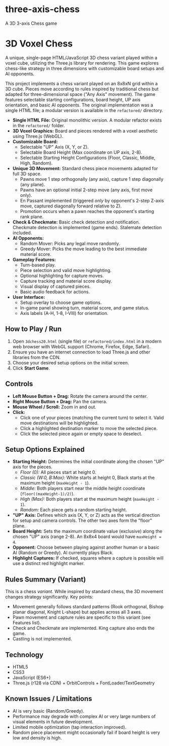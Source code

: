 # three-axis-chess
A 3D 3-axis Chess game

# 3D Voxel Chess

A unique, single-page HTML/JavaScript 3D chess variant played within a voxel cube, utilizing the Three.js library for rendering. This game explores chess-like strategy in three dimensions with customizable board setups and AI opponents.

This project implements a chess variant played on an 8x8xN grid within a 3D cube. Pieces move according to rules inspired by traditional chess but adapted for three-dimensional space ("Any Axis" movement). The game features selectable starting configurations, board height, UP axis orientation, and basic AI opponents. The original implementation was a single HTML file; a modular version is available in the `refactored/` directory.

*   **Single HTML File:** Original monolithic version. A modular refactor exists in the `refactored/` folder.
*   **3D Voxel Graphics:** Board and pieces rendered with a voxel aesthetic using Three.js (WebGL).
*   **Customizable Board:**
    *   Selectable "UP" Axis (X, Y, or Z).
    *   Selectable Board Height (Max coordinate on UP axis, 2-8).
    *   Selectable Starting Height Configurations (Floor, Classic, Middle, High, Random).
*   **Unique 3D Movement:** Standard chess piece movements adapted for full 3D space.
    *   Pawns move 1 step orthogonally (any axis), capture 1 step diagonally (any plane).
    *   Pawns have an optional initial 2-step move (any axis, first move only).
    *   En Passant implemented (triggered *only* by opponent's 2-step Z-axis move, captured diagonally forward relative to Z).
    *   Promotion occurs when a pawn reaches the opponent's starting rank plane.
*   **Check & Checkmate:** Basic check detection and notification. Checkmate detection is implemented (game ends). Stalemate detection included.
*   **AI Opponents:**
    *   Random Mover: Picks any legal move randomly.
    *   Greedy Mover: Picks the move leading to the best immediate material score.
*   **Gameplay Features:**
    *   Turn-based play.
    *   Piece selection and valid move highlighting.
    *   Optional highlighting for capture moves.
    *   Capture tracking and material score display.
    *   Visual display of captured pieces.
    *   Basic audio feedback for actions.
*   **User Interface:**
    *   Setup overlay to choose game options.
    *   In-game panel showing turn, material score, and game status.
    *   Axis labels (A-H, 1-8, I-VIII) for orientation.

## How to Play / Run

1.  Open `3dchess20.html` (single file) or `refactored/index.html` in a modern
    web browser with WebGL support (Chrome, Firefox, Edge, Safari).
2.  Ensure you have an internet connection to load Three.js and other libraries
    from the CDN.
3.  Choose your desired setup options on the initial screen.
4.  Click **Start Game**.

## Controls

*   **Left Mouse Button + Drag:** Rotate the camera around the center.
*   **Right Mouse Button + Drag:** Pan the camera.
*   **Mouse Wheel / Scroll:** Zoom in and out.
*   **Click:**
    *   Click one of your pieces (matching the current turn) to select it. Valid move destinations will be highlighted.
    *   Click a highlighted destination marker to move the selected piece.
    *   Click the selected piece again or empty space to deselect.

## Setup Options Explained

*   **Starting Height:** Determines the initial coordinate along the chosen "UP" axis for the pieces.
    *   *Floor (0):* All pieces start at height 0.
    *   *Classic (W:0, B:Max):* White starts at height 0, Black starts at the maximum height (`maxHeight - 1`).
    *   *Middle:* Both players start near the middle height coordinate (`floor((maxHeight-1)/2)`).
    *   *High (Max):* Both players start at the maximum height (`maxHeight - 1`).
    *   *Random:* Each piece gets a random starting height.
*   **"UP" Axis:** Defines which axis (X, Y, or Z) acts as the vertical direction for setup and camera controls. The other two axes form the "floor" plane.
*   **Board Height:** Sets the maximum coordinate value (exclusive) along the chosen "UP" axis (range 2-8). An 8x8x4 board would have `maxHeight = 4`.
*   **Opponent:** Choose between playing against another human or a basic AI (Random or Greedy). AI currently plays Black.
*   **Highlight Captures:** If checked, squares where a capture is possible will use a distinct red highlight marker.

## Rules Summary (Variant)

This is a chess *variant*. While inspired by standard chess, the 3D movement changes strategy significantly. Key points:
*   Movement generally follows standard patterns (Rook orthogonal, Bishop planar diagonal, Knight L-shape) but applies across all 3 axes.
*   Pawn movement and capture rules are specific to this variant (see Features list).
*   Check and Checkmate are implemented. King capture also ends the game.
*   Castling is not implemented.

## Technology

*   HTML5
*   CSS3
*   JavaScript (ES6+)
*   Three.js (r128 via CDN) + OrbitControls + FontLoader/TextGeometry

## Known Issues / Limitations

*   AI is very basic (Random/Greedy).
*   Performance may degrade with complex AI or very large numbers of visual elements in future development.
*   Limited mobile optimization (tap interaction improved).
*   Random piece placement might occasionally fail if board height is very low and density is high.

